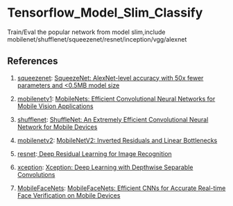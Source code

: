 # Tensorflow_Model_Slim_Classify
Train/Eval the popular network from model slim,include mobilenet/shufflenet/squeezenet/resnet/inception/vgg/alexnet


## References

1. [squeezenet](https://github.com/Robinatp/Tensorflow_Model_Slim_Classify/blob/master/nets/Robin_network/squeezenet.py): [SqueezeNet: AlexNet-level accuracy with 50x fewer parameters and <0.5MB model size](https://arxiv.org/abs/1602.07360)

2. [mobilenetv1](https://github.com/Robinatp/Tensorflow_Model_Slim_Classify/blob/master/nets/Robin_network/mobilenetv1_version1.py): [MobileNets: Efficient Convolutional Neural Networks for Mobile Vision Applications](https://arxiv.org/abs/1704.04861)

3. [shufflenet](https://github.com/Robinatp/Tensorflow_Model_Slim_Classify/blob/master/nets/Robin_network/shufflenet.py): [ShuffleNet: An Extremely Efficient Convolutional Neural Network for Mobile Devices](https://arxiv.org/abs/1707.01083)

4. [mobilenetv2](https://github.com/Robinatp/Tensorflow_Model_Slim_Classify/blob/master/nets/Robin_network/mobilenetv1_version1.py): [MobileNetV2: Inverted Residuals and Linear Bottlenecks](https://arxiv.org/abs/1801.04381)

5. [resnet](https://github.com/Robinatp/Tensorflow_Model_Slim_Classify/blob/master/nets/Robin_network/resnet_v1_robin.py):[ Deep Residual Learning for Image Recognition](https://arxiv.org/abs/1512.03385)

6. [xception](https://github.com/Robinatp/Tensorflow_Model_Slim_Classify/blob/master/nets/Robin_network/xception.py): [Xception: Deep Learning with Depthwise Separable Convolutions](https://arxiv.org/abs/1610.02357)

7. [MobileFaceNets](https://github.com/Robinatp/Tensorflow_Model_Slim_Classify/blob/master/nets/facenet_backbone/MobileFaceNet.py): [MobileFaceNets: Efficient CNNs for Accurate Real-time Face Verification on Mobile Devices](https://arxiv.org/abs/1804.07573)
